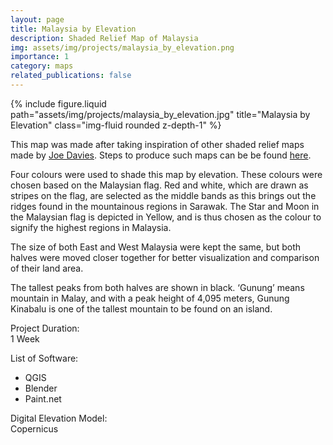 ```yaml
---
layout: page
title: Malaysia by Elevation
description: Shaded Relief Map of Malaysia
img: assets/img/projects/malaysia_by_elevation.png
importance: 1
category: maps
related_publications: false
---
```


<div class="row justify-content-sm-center">
    <div class="col-sm mt-3 mt-md-0">
        {% include figure.liquid path="assets/img/projects/malaysia_by_elevation.jpg" title="Malaysia by Elevation" class="img-fluid rounded z-depth-1" %}
    </div>
</div>

<div class="row justify-content-sm-center">
    <div class="col-sm-8 mt-3 mt-md-0">
        <p>
            This map was made after taking inspiration of other shaded relief maps made by <a href="https://x.com/joewdavies">Joe Davies</a>. Steps to produce such maps can be be found <a href="https://github.com/JoeWDavies/geoblender">here</a>.
        </p>
        <p>
            Four colours were used to shade this map by elevation. These colours were chosen based on the Malaysian flag. Red and white, which are drawn as stripes on the flag, are selected as the middle bands as this brings out the ridges found in the mountainous regions in Sarawak. The Star and Moon in the Malaysian flag is depicted in Yellow, and is thus chosen as the colour to signify the highest regions in Malaysia.
        </p>
        <p>
            The size of both East and West Malaysia were kept the same, but both halves were moved closer together for better visualization and comparison of their land area.
        </p>
        <p>
            The tallest peaks from both halves are shown in black. ‘Gunung’ means mountain in Malay, and with a peak height of 4,095 meters, Gunung Kinabalu is one of the tallest mountain to be found on an island.
        </p>
    </div>
    <div class="col-sm-4 mt-3 mt-md-0">
        <p>
            Project Duration:
            <br>
            1 Week
        </p>
        <p>List of Software:</p>
        <ul>
          <li>QGIS</li>
          <li>Blender</li>
          <li>Paint.net</li>
        </ul>
        <p>
            Digital Elevation Model:
            <br>
            Copernicus
        </p>
    </div>
</div>